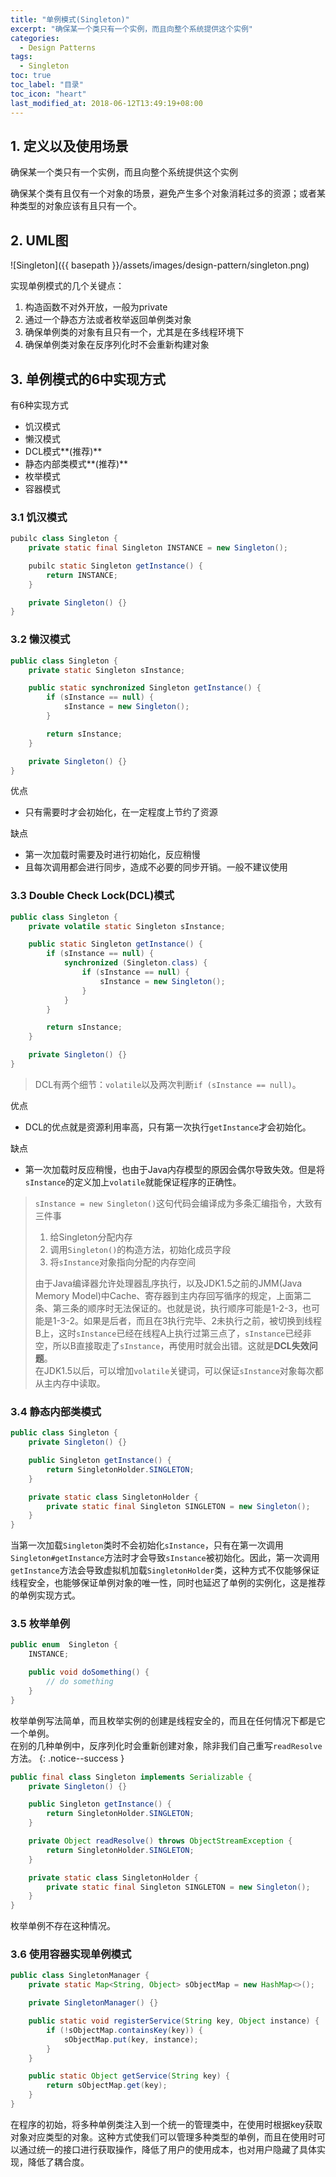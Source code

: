 ```yaml
---
title: "单例模式(Singleton)"
excerpt: "确保某一个类只有一个实例，而且向整个系统提供这个实例"
categories:
  - Design Patterns
tags:
  - Singleton
toc: true
toc_label: "目录"
toc_icon: "heart"
last_modified_at: 2018-06-12T13:49:19+08:00
---
```


## 1. 定义以及使用场景
确保某一个类只有一个实例，而且向整个系统提供这个实例

确保某个类有且仅有一个对象的场景，避免产生多个对象消耗过多的资源；或者某种类型的对象应该有且只有一个。

## 2. UML图
![Singleton]({{ basepath }}/assets/images/design-pattern/singleton.png)

实现单例模式的几个关键点：
1. 构造函数不对外开放，一般为private
2. 通过一个静态方法或者枚举返回单例类对象
3. 确保单例类的对象有且只有一个，尤其是在多线程环境下
4. 确保单例类对象在反序列化时不会重新构建对象

## 3. 单例模式的6中实现方式

有6种实现方式
- 饥汉模式
- 懒汉模式
- DCL模式**(推荐)**
- 静态内部类模式**(推荐)**
- 枚举模式
- 容器模式


### 3.1 饥汉模式

```java
pubilc class Singleton {
    private static final Singleton INSTANCE = new Singleton();

    pubilc static Singleton getInstance() {
        return INSTANCE;
    }

    private Singleton() {}
}
```

### 3.2 懒汉模式

```java
public class Singleton {
    private static Singleton sInstance;

    public static synchronized Singleton getInstance() {
        if (sInstance == null) {
            sInstance = new Singleton();
        }

        return sInstance;
    }

    private Singleton() {}
}
```

优点
- 只有需要时才会初始化，在一定程度上节约了资源

缺点
- 第一次加载时需要及时进行初始化，反应稍慢
- 且每次调用都会进行同步，造成不必要的同步开销。一般不建议使用

### 3.3 Double Check Lock(DCL)模式

```java
public class Singleton {
    private volatile static Singleton sInstance;

    public static Singleton getInstance() {
        if (sInstance == null) {
            synchronized (Singleton.class) {
                if (sInstance == null) {
                    sInstance = new Singleton();
                }
            }
        }

        return sInstance;
    }

    private Singleton() {}
}
```

> DCL有两个细节：`volatile`以及两次判断`if (sInstance == null)`。

优点
- DCL的优点就是资源利用率高，只有第一次执行`getInstance`才会初始化。

缺点
- 第一次加载时反应稍慢，也由于Java内存模型的原因会偶尔导致失效。但是将`sInstance`的定义加上`volatile`就能保证程序的正确性。

>`sInstance = new Singleton()`这句代码会编译成为多条汇编指令，大致有三件事
>1. 给Singleton分配内存
>2. 调用`Singleton()`的构造方法，初始化成员字段
>3. 将`sInstance`对象指向分配的内存空间  
>
>由于Java编译器允许处理器乱序执行，以及JDK1.5之前的JMM(Java Memory Model)中Cache、寄存器到主内存回写循序的规定，上面第二条、第三条的顺序时无法保证的。也就是说，执行顺序可能是1-2-3，也可能是1-3-2。如果是后者，而且在3执行完毕、2未执行之前，被切换到线程B上，这时`sInstance`已经在线程A上执行过第三点了，`sInstance`已经非空，所以B直接取走了`sInstance`，再使用时就会出错。这就是**DCL失效问题**。  
>在JDK1.5以后，可以增加`volatile`关键词，可以保证`sInstance`对象每次都从主内存中读取。

### 3.4 静态内部类模式

```java
public class Singleton {
    private Singleton() {}

    public Singleton getInstance() {
        return SingletonHolder.SINGLETON;
    }

    private static class SingletonHolder {
        private static final Singleton SINGLETON = new Singleton();
    }
}
```

当第一次加载`Singleton`类时不会初始化`sInstance`，只有在第一次调用`Singleton#getInstance`方法时才会导致`sInstance`被初始化。因此，第一次调用`getInstance`方法会导致虚拟机加载`SingletonHolder`类，这种方式不仅能够保证线程安全，也能够保证单例对象的唯一性，同时也延迟了单例的实例化，这是推荐的单例实现方式。

### 3.5 枚举单例
```java
public enum  Singleton {
    INSTANCE;

    public void doSomething() {
        // do something
    }
}
```
枚举单例写法简单，而且枚举实例的创建是线程安全的，而且在任何情况下都是它一个单例。  
在别的几种单例中，反序列化时会重新创建对象，除非我们自己重写`readResolve`方法。
{: .notice--success }

```java
public final class Singleton implements Serializable {
    private Singleton() {}

    public Singleton getInstance() {
        return SingletonHolder.SINGLETON;
    }

    private Object readResolve() throws ObjectStreamException {
        return SingletonHolder.SINGLETON;
    }

    private static class SingletonHolder {
        private static final Singleton SINGLETON = new Singleton();
    }
}
```
枚举单例不存在这种情况。

### 3.6 使用容器实现单例模式
```java
public class SingletonManager {
    private static Map<String, Object> sObjectMap = new HashMap<>();

    private SingletonManager() {}

    public static void registerService(String key, Object instance) {
        if (!sObjectMap.containsKey(key)) {
            sObjectMap.put(key, instance);
        }
    }

    public static Object getService(String key) {
        return sObjectMap.get(key);
    }
}
```
在程序的初始，将多种单例类注入到一个统一的管理类中，在使用时根据key获取对象对应类型的对象。这种方式使我们可以管理多种类型的单例，而且在使用时可以通过统一的接口进行获取操作，降低了用户的使用成本，也对用户隐藏了具体实现，降低了耦合度。
